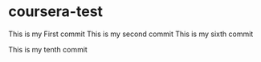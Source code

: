 # coursera-test
This is my First commit
This is my second commit
This is my sixth commit
	
This is my tenth commit